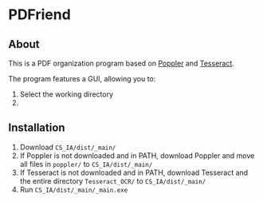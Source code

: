 # PDFriend

## About
This is a PDF organization program based on [Poppler](https://github.com/freedesktop/poppler) and [Tesseract](https://github.com/tesseract-ocr/tesseract). 

The program features a GUI, allowing you to:

1. Select the working directory
1. 

## Installation

1. Download `CS_IA/dist/_main/`
1. If Poppler is not downloaded and in PATH, download Poppler and move all files in `poppler/` to `CS_IA/dist/_main/`
1. If Tesseract is not downloaded and in PATH, download Tesseract and the entire directory `Tesseract_OCR/` to `CS_IA/dist/_main/`
1. Run `CS_IA/dist/_main/_main.exe`
